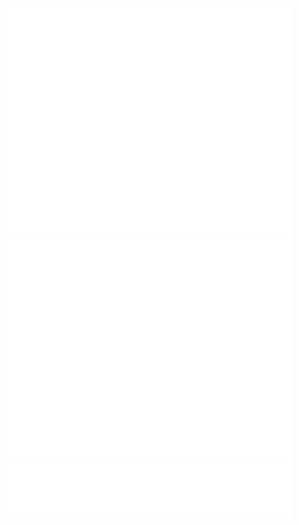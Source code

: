 <div align="center">
    <img src="introduction.svg" width="800" height="400" alt="Click to see the source">
    <a href="https://github.com/shawilly/ponokai">
        <img src="ponokai.svg" width="800" height="400" alt="Click to see the source">
    </a>
     <div style="display: flex; justify-content: center;">
        <a href="https://shawilly.dev/">
            <img src="shawilly.dev.svg" width="400" height="100" alt="Click to see the source" style="display: inline-block;">
        </a>
        <a href="https://ie.linkedin.com/in/shanebarrywilliams">
            <img src="linkedin.svg" width="400" height="100" alt="Click to see the source" style="display: inline-block;">
        </a>
    </div>
</div>

